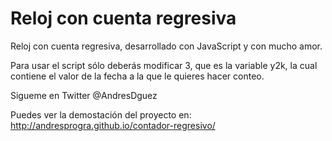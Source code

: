 # Reloj con cuenta regresiva
Reloj con cuenta regresiva, desarrollado con JavaScript y con mucho amor. 


Para usar el script sólo deberás modificar 3, que es la variable y2k, la cual contiene el valor de la fecha a la que le quieres hacer conteo.

Sigueme en Twitter @AndresDguez

Puedes ver la demostación del proyecto en: http://andresprogra.github.io/contador-regresivo/
